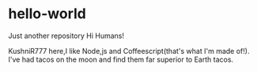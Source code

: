 # hello-world
Just another repository
Hi Humans!

KushniR777 here,I like Node,js and Coffeescript(that's what I'm made of!).
I've had tacos on the moon and find them far superior to Earth tacos.
